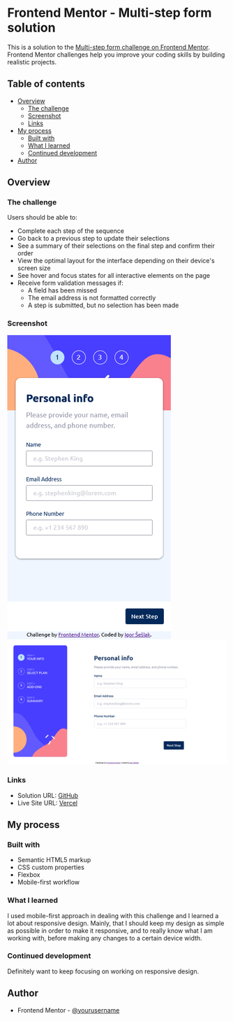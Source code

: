 # Frontend Mentor - Multi-step form solution

This is a solution to the [Multi-step form challenge on Frontend Mentor](https://www.frontendmentor.io/challenges/multistep-form-YVAnSdqQBJ). Frontend Mentor challenges help you improve your coding skills by building realistic projects.

## Table of contents

- [Overview](#overview)
  - [The challenge](#the-challenge)
  - [Screenshot](#screenshot)
  - [Links](#links)
- [My process](#my-process)
  - [Built with](#built-with)
  - [What I learned](#what-i-learned)
  - [Continued development](#continued-development)
- [Author](#author)

## Overview

### The challenge

Users should be able to:

- Complete each step of the sequence
- Go back to a previous step to update their selections
- See a summary of their selections on the final step and confirm their order
- View the optimal layout for the interface depending on their device's screen size
- See hover and focus states for all interactive elements on the page
- Receive form validation messages if:
  - A field has been missed
  - The email address is not formatted correctly
  - A step is submitted, but no selection has been made

### Screenshot

![Mobile Screenshot](./mobilescreenshot.jpg)
![Desktop Screenshot](./desktopscreenshot.jpg)

### Links

- Solution URL: [GitHub](https://github.com/himym413/multi-step-form)
- Live Site URL: [Vercel](https://your-live-site-url.com)

## My process

### Built with

- Semantic HTML5 markup
- CSS custom properties
- Flexbox
- Mobile-first workflow

### What I learned

I used mobile-first approach in dealing with this challenge and I learned a lot about responsive design. Mainly, that I should keep my design as simple as possible in order to make it responsive, and to really know what I am working with, before making any changes to a certain device width.

### Continued development

Definitely want to keep focusing on working on responsive design.

## Author

- Frontend Mentor - [@yourusername](https://www.frontendmentor.io/profile/himym413)
